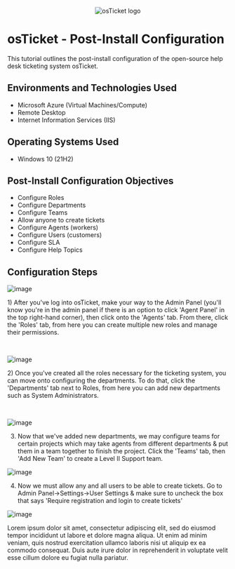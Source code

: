 <p align="center">
<img src="https://i.imgur.com/Clzj7Xs.png" alt="osTicket logo"/>
</p>

<h1>osTicket - Post-Install Configuration</h1>
This tutorial outlines the post-install configuration of the open-source help desk ticketing system osTicket.<br />


<h2>Environments and Technologies Used</h2>

- Microsoft Azure (Virtual Machines/Compute)
- Remote Desktop
- Internet Information Services (IIS)

<h2>Operating Systems Used </h2>

- Windows 10</b> (21H2)

<h2>Post-Install Configuration Objectives</h2>

- Configure Roles
- Configure Departments
- Configure Teams
- Allow anyone to create tickets
- Configure Agents (workers)
- Configure Users (customers)
- Configure SLA
- Configure Help Topics

<h2>Configuration Steps</h2>

![image](https://github.com/Naeshon/post-install-config/assets/153772720/0e3607ee-a10a-4859-9f41-9282ea28af87)


<p>
1) After you've log into osTicket, make your way to the Admin Panel (you'll know you're in the admin panel if there is an option to click 'Agent Panel' in the top right-hand corner), then click onto the 'Agents' tab. From there, click the 'Roles' tab, from here you can create multiple new roles and manage their permissions.
</p>
<br />


![image](https://github.com/Naeshon/post-install-config/assets/153772720/c8d01ca6-ca7b-4d08-a29f-0aa637a1e9a0)



<p>
2) Once you've created all the roles necessary for the ticketing system, you can move onto configuring the departments. To do that, click the 'Departments' tab next to Roles, from here you can add new departments such as System Administrators.
</p>
<br />


![image](https://github.com/Naeshon/post-install-config/assets/153772720/d1b67981-0301-4922-99e3-d58ed27913ec)


3) Now that we've added new departments, we may configure teams for certain projects which may take agents from different departments & put them in a team together to finish the project. Click the 'Teams' tab, then 'Add New Team' to create a Level II Support team.



![image](https://github.com/Naeshon/post-install-config/assets/153772720/2a90344a-818e-4b48-9af9-4fdd700ba153)


4) Now we must allow any and all users to be able to create tickets. Go to Admin Panel->Settings->User Settings & make sure to uncheck the box that says 'Require registration and login to create tickets'



![image](https://github.com/Naeshon/post-install-config/assets/153772720/4724e45d-8cea-46ad-a729-45a5add5c740)



<p>
Lorem ipsum dolor sit amet, consectetur adipiscing elit, sed do eiusmod tempor incididunt ut labore et dolore magna aliqua. Ut enim ad minim veniam, quis nostrud exercitation ullamco laboris nisi ut aliquip ex ea commodo consequat. Duis aute irure dolor in reprehenderit in voluptate velit esse cillum dolore eu fugiat nulla pariatur.
</p>
<br />
